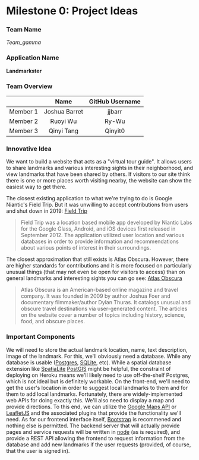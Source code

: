 # Milestone 0: Project Ideas

###  Team Name

*Team_gamma*

### Application Name

**Landmarkster**

### Team Overview

|        |      Name     | GitHub Username |
|:------:| :-----------: |:---------------:|
|Member 1| Joshua Barret | jjbarr          |
|Member 2| Ruoyi Wu      | Ry-Wu           |
|Member 3| Qinyi Tang    | Qinyit0         |

### Innovative Idea
We want to build a website that acts as a "virtual tour guide". It allows users
to share landmarks and various interesting sights in their neighborhood, and
view landmarks that have been shared by others.  If visitors to our site think
there is one or more places worth visiting nearby, the website can show the
easiest way to get there.
    
The closest existing application to what we're trying to do is Google Niantic's
Field Trip.  But it was unwilling to accept contributions from users and shut
down in 2019: [Field Trip](https://nianticlabs.com/blog/fieldtrip/?hl=en) 

> Field Trip was a location based mobile app developed by Niantic 
>Labs for the Google Glass, Android, and iOS devices first released 
>in September 2012. The application utilized user location and various 
>databases in order to provide information and recommendations about 
>various points of interest in their surroundings.

The closest approximation that still exists is Atlas Obscura. However, there are
higher standards for contributions and it is more focused on particularly
unusual things (that may not even be open for visitors to access) than on
general landmarks and interesting sights you can go see: [Atlas
Obscura](https://www.atlasobscura.com/)

>Atlas Obscura is an American-based online magazine and travel company.
>It was founded in 2009 by author Joshua Foer and documentary filmmaker/author 
>Dylan Thuras. It catalogs unusual and obscure travel destinations via 
>user-generated content. The articles on the website cover a number of topics
>including history, science, food, and obscure places.

### Important Components

We will need to store the actual landmark location, name, text description,
image of the landmark. For this, we'll obviously need a database. While any
database is usable ([Postgres](https://www.postgresql.org/),
[SQLite](https://www.sqlite.org/index.html), etc). While a spatial database
extension like [SpatiaLite](https://www.gaia-gis.it/fossil/libspatialite/index)
[PostGIS](https://www.postgis.net) might be helpful, the constraint of deploying
on Heroku means we'll likely need to use off-the-shelf Postgres, which is not
ideal but is definitely workable. On the front-end, we'll need to get the user's
location in order to suggest local landmarks to them and for them to add local
landmarks. Fortunately, there are widely-implemented web APIs for doing exactly
this. We'll also need to display a map and provide directions. To this end, we
can utilize the [Google Maps API](https://developers.google.com/maps) or
[LeafletJS](https://leafletjs.com) and the associated plugins that provide the
functionality we'll need. As for our frontend interface itself,
[Bootstrap](https://getbootstrap.com/) is recommened and nothing else is
permitted. The backend server that will actually provide pages and service
requests will be written in [node](https://nodejs.org/en/) (as is required), and
provide a REST API allowing the frontend to request information from the
database and add new landmarks if the user requests (provided, of course, that
the user is signed in).

